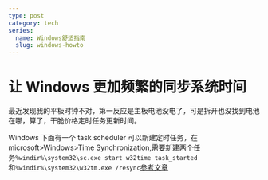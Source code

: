```yaml
---
type: post
category: tech
series:
  name: Windows舒适指南
  slug: windows-howto
---
```


# 让 Windows 更加频繁的同步系统时间

最近发现我的平板时钟不对，第一反应是主板电池没电了，可是拆开也没找到电池在哪，算了，干脆价格定时任务更新时间。

Windows 下面有一个 task scheduler 可以新建定时任务，在 microsoft>Windows>Time Synchronization,需要新建两个任务`%windir%\system32\sc.exe start w32time task_started`和`%windir%\system32\w32tm.exe /resync`[参考文章](https://www.pretentiousname.com/timesync/)
